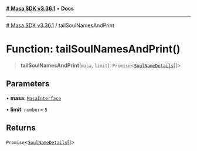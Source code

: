 [**# Masa SDK v3.36.1**](../README.md) • **Docs**

***

[# Masa SDK v3.36.1](../globals.md) / tailSoulNamesAndPrint

# Function: tailSoulNamesAndPrint()

> **tailSoulNamesAndPrint**(`masa`, `limit`): `Promise`\<[`SoulNameDetails`](../interfaces/SoulNameDetails.md)[]\>

## Parameters

• **masa**: [`MasaInterface`](../interfaces/MasaInterface.md)

• **limit**: `number`= `5`

## Returns

`Promise`\<[`SoulNameDetails`](../interfaces/SoulNameDetails.md)[]\>
